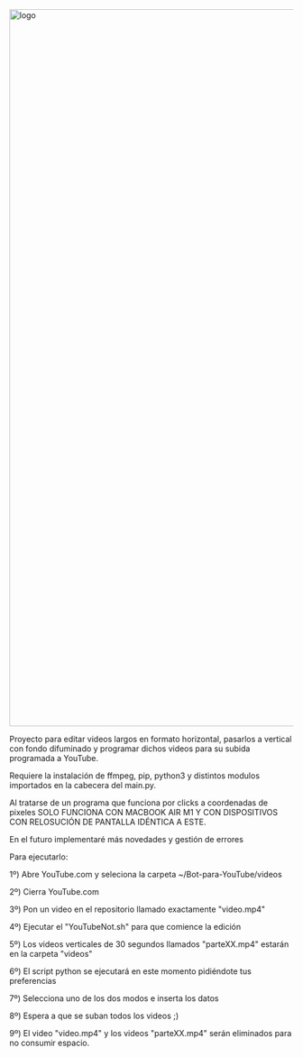 <img width="1272" alt="logo" src="https://user-images.githubusercontent.com/77785688/216454360-140bea38-d1f9-48c6-beb1-8ada1f36c9b6.png">


Proyecto para editar videos largos en formato horizontal, 
pasarlos a vertical con fondo difuminado y 
programar dichos videos para su subida programada a YouTube.

Requiere la instalación de ffmpeg, pip, python3 
y distintos modulos importados en la cabecera del main.py.

Al tratarse de un programa que funciona por clicks a coordenadas de pixeles SOLO FUNCIONA CON MACBOOK AIR M1 Y CON 
DISPOSITIVOS CON RELOSUCIÓN DE PANTALLA IDÉNTICA A ESTE.

En el futuro implementaré más novedades y gestión de errores



Para ejecutarlo:

1º) Abre YouTube.com y seleciona la carpeta ~/Bot-para-YouTube/videos

2º) Cierra YouTube.com

3º) Pon un video en el repositorio llamado exactamente "video.mp4"

4º) Ejecutar el "YouTubeNot.sh" para que comience la edición

5º) Los videos verticales de 30 segundos llamados "parteXX.mp4" estarán en la carpeta "videos"

6º) El script python se ejecutará en este momento pidiéndote tus preferencias

7º) Selecciona uno de los dos modos e inserta los datos

8º) Espera a que se suban todos los videos ;)

9º) El video "video.mp4" y los videos "parteXX.mp4" serán eliminados para no consumir espacio.

